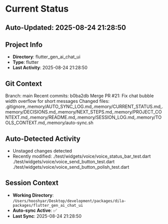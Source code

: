 # Current Status

## Auto-Updated: 2025-08-24 21:28:50

## Project Info
- **Directory**: flutter_gen_ai_chat_ui
- **Type**: flutter
- **Last Activity**: 2025-08-24 21:28:50

## Git Context
Branch: main
Recent commits:
b0ba2db Merge PR #21: Fix chat bubble width overflow for short messages
Changed files: .gitignore,.memory/AUTO_SYNC_LOG.md,.memory/CURRENT_STATUS.md,.memory/DECISIONS.md,.memory/NEXT_STEPS.md,.memory/PROJECT_CONTEXT.md,.memory/README.md,.memory/SESSION_LOG.md,.memory/TOOLS_CONTEXT.md,.memory/auto-sync.sh

## Auto-Detected Activity

- Unstaged changes detected
- Recently modified: ./test/widgets/voice/voice_status_bar_test.dart
./test/widgets/voice/voice_send_button_test.dart
./test/widgets/voice/voice_send_button_polish_test.dart

## Session Context
- **Working Directory**: `/Users/hooshyar/Desktop/development/packages/dila-packages/flutter_gen_ai_chat_ui`
- **Auto-sync Active**: ✅
- **Last Sync**: 2025-08-24 21:28:50


